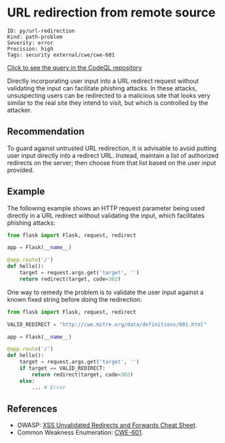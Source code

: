 # URL redirection from remote source

```
ID: py/url-redirection
Kind: path-problem
Severity: error
Precision: high
Tags: security external/cwe/cwe-601

```
[Click to see the query in the CodeQL repository](https://github.com/github/codeql/tree/main/python/ql/src/Security/CWE-601/UrlRedirect.ql)

Directly incorporating user input into a URL redirect request without validating the input can facilitate phishing attacks. In these attacks, unsuspecting users can be redirected to a malicious site that looks very similar to the real site they intend to visit, but which is controlled by the attacker.


## Recommendation
To guard against untrusted URL redirection, it is advisable to avoid putting user input directly into a redirect URL. Instead, maintain a list of authorized redirects on the server; then choose from that list based on the user input provided.


## Example
The following example shows an HTTP request parameter being used directly in a URL redirect without validating the input, which facilitates phishing attacks:


```python
from flask import Flask, request, redirect

app = Flask(__name__)

@app.route('/')
def hello():
    target = request.args.get('target', '')
    return redirect(target, code=302)

```
One way to remedy the problem is to validate the user input against a known fixed string before doing the redirection:


```python
from flask import Flask, request, redirect

VALID_REDIRECT = "http://cwe.mitre.org/data/definitions/601.html"

app = Flask(__name__)

@app.route('/')
def hello():
    target = request.args.get('target', '')
    if target == VALID_REDIRECT:
        return redirect(target, code=302)
    else:
        ... # Error

```

## References
* OWASP: [ XSS Unvalidated Redirects and Forwards Cheat Sheet](https://cheatsheetseries.owasp.org/cheatsheets/Unvalidated_Redirects_and_Forwards_Cheat_Sheet.html).
* Common Weakness Enumeration: [CWE-601](https://cwe.mitre.org/data/definitions/601.html).
